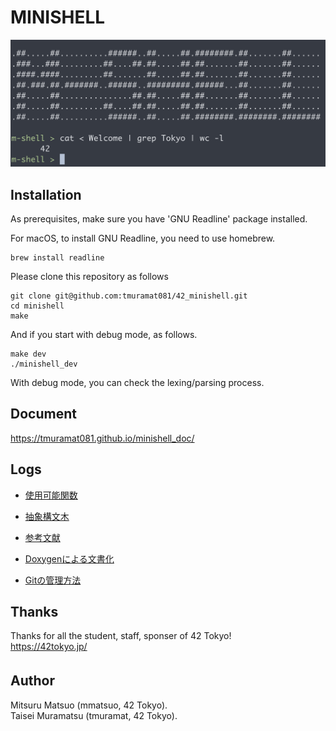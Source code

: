 # MINISHELL
![Image 1](assets/screen_shot1.png)

## Installation
As prerequisites, make sure you have 'GNU Readline' package installed.

For macOS, to install GNU Readline, you need to use homebrew.
```
brew install readline
```
Please clone this repository as follows

```
git clone git@github.com:tmuramat081/42_minishell.git
cd minishell
make
```
And if you start with debug mode, as follows.
```
make dev
./minishell_dev
```
With debug mode, you can check the lexing/parsing process.

## Document
https://tmuramat081.github.io/minishell_doc/

## Logs
- [使用可能関数](/assets/funcs.pdf)

- [抽象構文木](/assets/ast.pdf)

- [参考文献](/assets/ref.pdf)

- [Doxygenによる文書化](/assets/doxygen.pdf)

- [Gitの管理方法](/assets/git_manage.pdf)


## Thanks
Thanks for all the student, staff, sponser of 42 Tokyo!  
https://42tokyo.jp/

## Author 　
Mitsuru Matsuo (mmatsuo, 42 Tokyo).  
Taisei Muramatsu (tmuramat, 42 Tokyo). 


